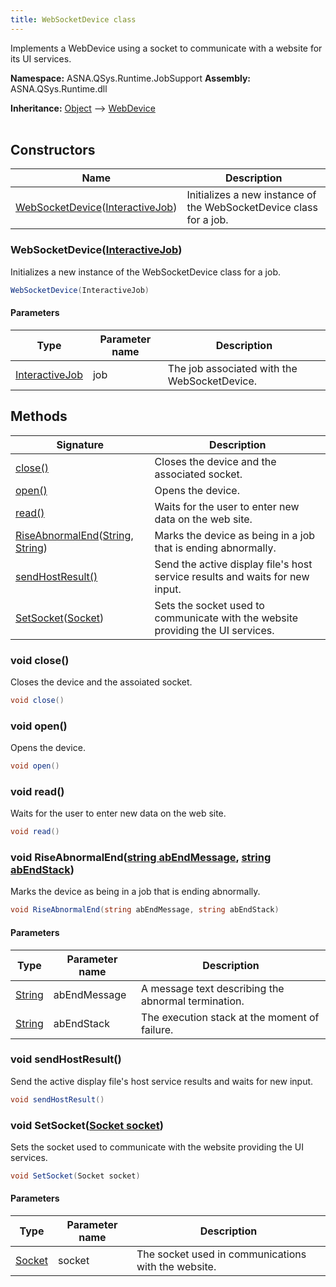```yaml
---
title: WebSocketDevice class
---
```


Implements a WebDevice using a socket to communicate with a website for its UI services.

**Namespace:** ASNA.QSys.Runtime.JobSupport
**Assembly:** ASNA.QSys.Runtime.dll

**Inheritance:** [Object](https://docs.microsoft.com/en-us/dotnet/api/system.object) --> [WebDevice](/reference/runtime/qsys-runtime-job-support/web-device.html)
<br>
<br>

## Constructors

| Name | Description |
| --- | --- |
| [WebSocketDevice](#websocketdeviceinteractivejob)([InteractiveJob](/reference/runtime/qsys-runtime-job-support/interactive-job.html)) | Initializes a new instance of the WebSocketDevice class for a job.

### WebSocketDevice([InteractiveJob](/reference/runtime/qsys-runtime-job-support/interactive-job.html))

Initializes a new instance of the WebSocketDevice class for a job.

```cs
WebSocketDevice(InteractiveJob)
```

#### Parameters

| Type | Parameter name | Description
| --- | --- | ---
| [InteractiveJob](/reference/runtime/qsys-runtime-job-support/interactive-job.html) | job | The job associated with the WebSocketDevice.

## Methods

| Signature | Description |
| --- | --- |
| [close()](#void-close) | Closes the device and the associated socket.
| [open()](#void-open) | Opens the device.
| [read()](#void-read) | Waits for the user to enter new data on the web site.
| [RiseAbnormalEnd](#void-riseabnormalendstring-abendmessage-string-abendstack)([String](https://docs.microsoft.com/en-us/dotnet/api/system.string), [String](https://docs.microsoft.com/en-us/dotnet/api/system.string)) | Marks the device as being in a job that is ending abnormally.
| [sendHostResult()](#void-sendhostresult) | Send the active display file's host service results and waits for new input.
| [SetSocket](#void-setsocketsocket-socket)([Socket](https://learn.microsoft.com/en-us/dotnet/api/system.net.sockets.socket?view=net-8.0)) | Sets the socket used to communicate with the website providing the UI services.

### void close()

Closes the device and the assoiated socket.

```cs
void close()
```

### void open()

Opens the device.

```cs
void open()
```

### void read()

Waits for the user to enter new data on the web site.

```cs
void read()
```

### void RiseAbnormalEnd([string abEndMessage](https://learn.microsoft.com/en-us/dotnet/api/system.string?view=net-8.0), [string abEndStack](https://learn.microsoft.com/en-us/dotnet/api/system.string?view=net-8.0))

Marks the device as being in a job that is ending abnormally.

```cs
void RiseAbnormalEnd(string abEndMessage, string abEndStack)
```

#### Parameters

| Type | Parameter name | Description
| --- | --- | ---
| [String](https://docs.microsoft.com/en-us/dotnet/api/system.string) | abEndMessage | A message text describing the abnormal termination.
| [String](https://docs.microsoft.com/en-us/dotnet/api/system.string) | abEndStack | The execution stack at the moment of failure.

### void sendHostResult()

Send the active display file's host service results and waits for new input.

```cs
void sendHostResult()
```

### void SetSocket([Socket socket](https://learn.microsoft.com/en-us/dotnet/api/system.net.sockets.socket?view=net-8.0))

Sets the socket used to communicate with the website providing the UI services.

```cs
void SetSocket(Socket socket)
```

#### Parameters

| Type | Parameter name | Description
| --- | --- | ---
| [Socket](https://learn.microsoft.com/en-us/dotnet/api/system.net.sockets.socket?view=net-8.0) | socket | The socket used in communications with the website.
